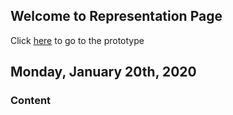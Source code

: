 ## Welcome to Representation Page
Click [here](https://idatavisualizationlab.github.io/B/congnostics/layout.html) to go to the prototype

## Monday, January 20th, 2020

### Content
